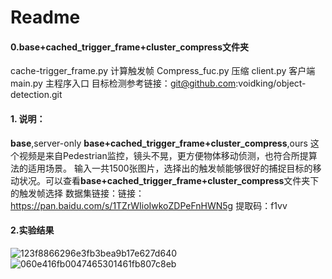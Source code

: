 # Readme
#### 0.base+cached_trigger_frame+cluster_compress文件夹
cache-trigger_frame.py 计算触发帧
Compress_fuc.py 压缩
client.py 客户端
main.py 主程序入口
目标检测参考链接：git@github.com:voidking/object-detection.git

#### 1. 说明：
**base**,server-only
**base+cached_trigger_frame+cluster_compress**,ours
这个视频是来自Pedestrian监控，镜头不晃，更方便物体移动侦测，也符合所提算法的适用场景。
输入一共1500张图片，选择出的触发帧能够很好的捕捉目标的移动状况。可以查看**base+cached_trigger_frame+cluster_compress**文件夹下的触发帧选择
数据集链接：链接：https://pan.baidu.com/s/1TZrWIioIwkoZDPeFnHWN5g 提取码：f1vv 

####  2.实验结果 
![123f8866296e3fb3bea9b17e627d640](https://user-images.githubusercontent.com/80235159/147878461-c2d3874e-a96e-45b7-9c46-ace666fd97b0.png)
![060e416fb0047465301461fb807c8eb](https://user-images.githubusercontent.com/80235159/147878465-0723aa9d-d00c-4459-8505-c26f8a1ee631.png)





